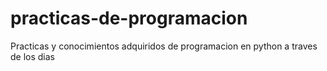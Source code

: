 # practicas-de-programacion
Practicas y conocimientos adquiridos de programacion en python a traves de los dias
